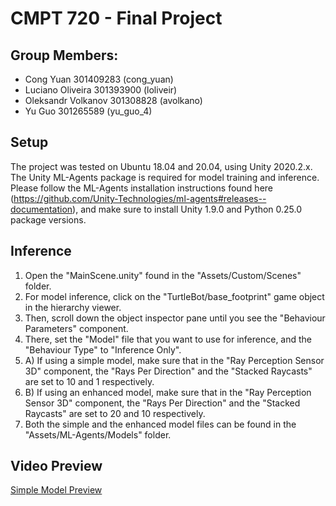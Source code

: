 # CMPT 720 - Final Project

## Group Members:
* Cong Yuan 301409283 (cong_yuan)
* Luciano Oliveira 301393900 (loliveir)  
* Oleksandr Volkanov 301308828 (avolkano)  
* Yu Guo 301265589 (yu_guo_4)

## Setup
The project was tested on Ubuntu 18.04 and 20.04, using Unity 2020.2.x.
The Unity ML-Agents package is required for model training and inference.
Please follow the ML-Agents installation instructions found here (https://github.com/Unity-Technologies/ml-agents#releases--documentation), and make sure to install Unity 1.9.0 and Python 0.25.0 package versions.

## Inference
1. Open the "MainScene.unity" found in the "Assets/Custom/Scenes" folder.
2. For model inference, click on the "TurtleBot/base_footprint" game object in the hierarchy viewer.
3. Then, scroll down the object inspector pane until you see the "Behaviour Parameters" component.
4. There, set the "Model" file that you want to use for inference, and the "Behaviour Type" to "Inference Only".
5. A) If using a simple model, make sure that in the "Ray Perception Sensor 3D" component, the "Rays Per Direction" and the "Stacked Raycasts" are set to 10 and 1 respectively.
5. B) If using an enhanced model, make sure that in the "Ray Perception Sensor 3D" component, the "Rays Per Direction" and the "Stacked Raycasts" are set to 20 and 10 respectively.
6. Both the simple and the enhanced model files can be found in the "Assets/ML-Agents/Models" folder.

## Video Preview

[Simple Model Preview](simple_model.mp4)
